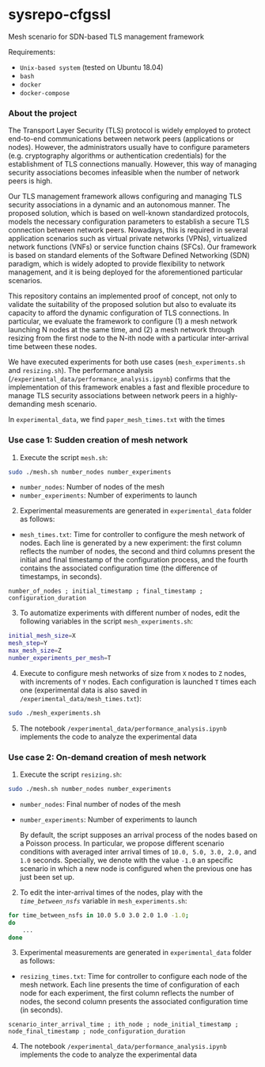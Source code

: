 # sysrepo-cfgssl
Mesh scenario for SDN-based TLS management framework

Requirements:
* ```Unix-based system``` (tested on Ubuntu 18.04)
* ```bash```
* ```docker```
* ```docker-compose```


### About the project


The Transport Layer Security (TLS) protocol is widely employed to protect end-to-end communications between network peers (applications or nodes). However, the administrators usually have to configure parameters (e.g. cryptography algorithms or authentication credentials) for the establishment of TLS connections manually. However, this way of managing security associations becomes infeasible when the number of network peers is high.

Our TLS management framework allows configuring and managing TLS security associations in a dynamic and an autonomous manner. The proposed solution, which is based on well-known standardized protocols, models the necessary configuration parameters to establish a secure TLS connection between network peers. Nowadays, this is required in several application scenarios such as virtual private networks (VPNs), virtualized network functions (VNFs) or service function chains (SFCs). Our framework is based on standard elements of the Software Defined Networking (SDN) paradigm, which is widely adopted to provide flexibility to network management, and it is being deployed for the aforementioned particular scenarios.

This repository contains an implemented proof of concept, not only to validate the suitability of the proposed solution but also to evaluate its capacity to afford the dynamic configuration of TLS connections. In particular, we evaluate the framework to configure (1) a mesh network launching N nodes at the same time, and (2) a mesh network through resizing from the first node to the N-ith node with a particular inter-arrival time between these nodes.

We have executed experiments for both use cases (```mesh_experiments.sh``` and ```resizing.sh```). The performance analysis (```/experimental_data/performance_analysis.ipynb```) confirms that the implementation of this framework enables a fast and flexible procedure to manage TLS security associations between network peers in a highly-demanding mesh scenario.


In ```experimental_data```, we find ```paper_mesh_times.txt``` with the times

### Use case 1: Sudden creation of mesh network

1. Execute the script ```mesh.sh```:
```bash
sudo ./mesh.sh number_nodes number_experiments
```
* ```number_nodes```: Number of nodes of the mesh
* ```number_experiments```: Number of experiments to launch

2. Experimental measurements are generated in ```experimental_data``` folder as follows:
* ```mesh_times.txt```: Time for controller to configure the mesh network of nodes. Each line is generated by a new experiment: the first column reflects the number of nodes, the second and third columns present the initial and final timestamp of the configuration process, and the fourth contains the associated configuration time (the difference of timestamps, in seconds).
```csv
number_of_nodes ; initial_timestamp ; final_timestamp ; configuration_duration
```

3. To automatize experiments with different number of nodes, edit the following variables in the script ```mesh_experiments.sh```:
```bash
initial_mesh_size=X
mesh_step=Y
max_mesh_size=Z
number_experiments_per_mesh=T
```

4. Execute to configure mesh networks of size from ```X``` nodes to ```Z``` nodes, with increments of ```Y``` nodes. Each configuration is launched ```T``` times each one (experimental data is also saved in ```/experimental_data/mesh_times.txt```):
```bash
sudo ./mesh_experiments.sh
```

5. The notebook ```/experimental_data/performance_analysis.ipynb``` implements the code to analyze the experimental data


### Use case 2: On-demand creation of mesh network

1. Execute the script ```resizing.sh```:
```bash
sudo ./mesh.sh number_nodes number_experiments
```
* ```number_nodes```: Final number of nodes of the mesh
* ```number_experiments```: Number of experiments to launch

  By default, the script supposes an arrival process of the nodes based on a Poisson process. In particular, we propose different scenario conditions with averaged inter arrival times of ```10.0, 5.0, 3.0, 2.0,``` and ```1.0``` seconds. Specially, we denote with the value ```-1.0``` an specific scenario in which a new node is configured when the previous one has just been set up.

2. To edit the inter-arrival times of the nodes, play with the _```time_between_nsfs```_ variable in ```mesh_experiments.sh```:
```bash
for time_between_nsfs in 10.0 5.0 3.0 2.0 1.0 -1.0;
do
    ...
done
```

3. Experimental measurements are generated in ```experimental_data``` folder as follows:
* ```resizing_times.txt```: Time for controller to configure each node of the mesh network. Each line presents the time of configuration of each node for each experiment, the first column reflects the number of nodes, the second column presents the associated configuration time (in seconds).

```csv
scenario_inter_arrival_time ; ith_node ; node_initial_timestamp ; node_final_timestamp ; node_configuration_duration
```

4. The notebook ```/experimental_data/performance_analysis.ipynb``` implements the code to analyze the experimental data
